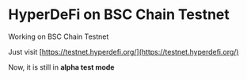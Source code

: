 # HyperDeFi on BSC Chain Testnet

Working on BSC Chain Testnet

Just visit [https://testnet.hyperdefi.org/](https://testnet.hyperdefi.org/)

Now, it is still in **alpha test mode**
